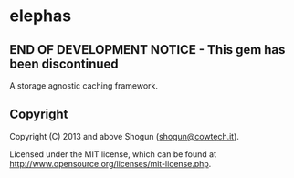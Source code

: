 # elephas

## END OF DEVELOPMENT NOTICE - This gem has been discontinued

A storage agnostic caching framework.

## Copyright

Copyright (C) 2013 and above Shogun (shogun@cowtech.it).

Licensed under the MIT license, which can be found at http://www.opensource.org/licenses/mit-license.php.
